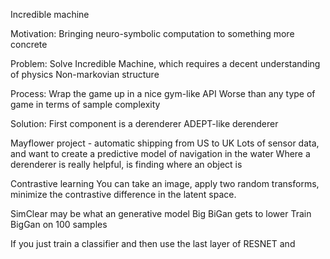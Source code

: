 Incredible machine


Motivation:
Bringing neuro-symbolic computation to something more concrete

Problem:
Solve Incredible Machine, which requires a decent understanding of physics
Non-markovian structure

Process:
Wrap the game up in a nice gym-like API
Worse than any type of game in terms of sample complexity

Solution:
First component is a derenderer
ADEPT-like derenderer

Mayflower project - automatic shipping from US to UK
Lots of sensor data, and want to create a predictive model of navigation in the water
Where a derenderer is really helpful, is finding where an object is


Contrastive learning
You can take an image, apply two random transforms, minimize the contrastive
difference in the latent space.

SimClear may be what an generative model
Big BiGan gets to lower
Train BigGan on 100 samples

If you just train a classifier and then use the last layer of RESNET and 

